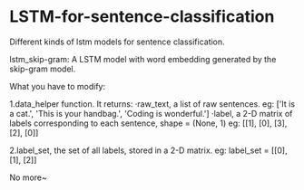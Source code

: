 # LSTM-for-sentence-classification
Different kinds of lstm models for sentence classification.

lstm_skip-gram:
A LSTM model with word embedding generated by the skip-gram model.

What you have to modify:

1.data_helper function.
It returns:
  ·raw_text, a list of raw sentences.
    eg: ['It is a cat.', 'This is your handbag.', 'Coding is wonderful.']
  ·label, a 2-D matrix of labels corresponding to each sentence, shape = (None, 1)
    eg: [[1], [0], [3], [2], [0]]
    
2.label_set, the set of all labels, stored in a 2-D matrix.
  eg: label_set = [[0], [1], [2]]
  
No more~
